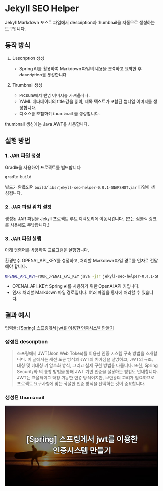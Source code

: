 # Jekyll SEO Helper

Jekyll Markdown 포스트 파일에서 description과 thumbnail을 자동으로 생성하는 도구입니다.

## 동작 방식

1. Description 생성 
   - Spring AI를 활용하여 Markdown 파일의 내용을 분석하고 요약한 후 description을 생성합니다.
   
2. Thumbnail 생성
    - Picsum에서 랜덤 이미지를 가져옵니다.
    - YAML 메타데이터의 title 값을 읽어, 제목 텍스트가 포함된 썸네일 이미지를 생성합니다.
    - 리소스를 조합하여 thumbnail 을 생성합니다.

thumbnail 생성에는 Java AWT를 사용합니다.

## 실행 방법

### 1. JAR 파일 생성

Gradle을 사용하여 프로젝트를 빌드합니다.

```sh
gradle build
```

빌드가 완료되면 `build/libs/jekyll-seo-helper-0.0.1-SNAPSHOT.jar` 파일이 생성됩니다.

### 2. JAR 파일 위치 설정
생성된 JAR 파일을 Jekyll 프로젝트 루트 디렉토리에 이동시킵니다. (또는 심볼릭 링크를 사용해도 무방합니다.)

### 3. JAR 파일 실행
아래 명령어를 사용하여 프로그램을 실행합니다.

환경변수 OPENAI_API_KEY를 설정하고, 처리할 Markdown 파일 경로를 인자로 전달해야 합니다.

```sh
OPENAI_API_KEY=YOUR_OPENAI_API_KEY java -jar jekyll-seo-helper-0.0.1-SNAPSHOT.jar "/_posts/post1.md" "/_posts/post2.md" ...
```
- OPENAI_API_KEY: Spring AI를 사용하기 위한 OpenAI API 키입니다.
- 인자: 처리할 Markdown 파일 경로입니다. 여러 파일을 동시에 처리할 수 있습니다.

## 결과 예시

입력글: [[Spring] 스프링에서 jwt를 이용한 인증시스템 만들기](https://jonghoonpark.com/2025/02/22/creating-an-authentication-system-with-jwt-in-java-spring)

### 생성된 description

> 스프링에서 JWT(Json Web Token)를 이용한 인증 시스템 구축 방법을 소개합니다. 이 글에서는 세션 토큰 방식과 JWT의 차이점을 설명하고, JWT의 구조, 대칭 및 비대칭 키 암호화 방식, 그리고 실제 구현 방법을 다룹니다. 또한, Spring Security와 의 통합 방법을 통해 JWT 기반 인증을 설정하는 방법도 안내합니다. JWT는 효율적이고 확장 가능한 인증 방식이지만, 보안상의 고려가 필요하므로 프로젝트 요구사항에 맞는 적절한 인증 방식을 선택하는 것이 중요합니다.

### 생성된 thumbnail

![thumbnail example](example.jpg)